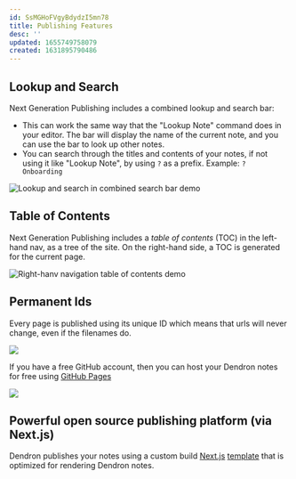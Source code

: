 ```yaml
---
id: SsMGHoFVgyBdydzI5mn78
title: Publishing Features
desc: ''
updated: 1655749758079
created: 1631895790486
---
```


## Lookup and Search

Next Generation Publishing includes a combined lookup and search bar:

* This can work the same way that the "Lookup Note" command does in your editor. The bar will display the name of the current note, and you can use the bar to look up other notes.
* You can search through the titles and contents of your notes, if not using it like "Lookup Note", by using `?` as a prefix. Example: `? Onboarding`

![Lookup and search in combined search bar demo](https://org-dendron-public-assets.s3.amazonaws.com/images/publishing-combined-search-bar.gif)

## Table of Contents

Next Generation Publishing includes a _table of contents_ (TOC) in the left-hand nav, as a tree of the site. On the right-hand side, a TOC is generated for the current page.

![Right-hanv navigation table of contents demo](https://org-dendron-public-assets.s3.amazonaws.com/images/publishing-local-toc-right-nav.gif)

## Permanent Ids

Every page is published using its unique ID which means that urls will never change, even if the filenames do.

<img style="max-width: 720px;" src="https://foundation-prod-assetspublic53c57cce-8cpvgjldwysl.s3-us-west-2.amazonaws.com/assets/images/site-ids.jpg" />

If you have a free GitHub account, then you can host your Dendron notes for free using [GitHub Pages](https://pages.github.com/) 

<img style="max-width: 720px;" src="https://foundation-prod-assetspublic53c57cce-8cpvgjldwysl.s3-us-west-2.amazonaws.com/assets/images/site-domain.jpg" />


## Powerful open source publishing platform (via Next.js)

Dendron publishes your notes using a custom build [Next.js](https://nextjs.org/) [template](https://github.com/dendronhq/nextjs-template) that is optimized for rendering Dendron notes. 
